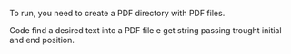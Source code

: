 To run, you need to create a PDF directory with PDF files. 

Code find a desired text into a PDF file e get string passing trought initial and end position. 

